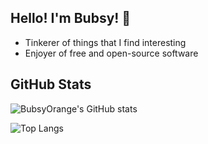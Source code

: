 ## Hello! I'm Bubsy! :wave:

- Tinkerer of things that I find interesting
- Enjoyer of free and open-source software

## GitHub Stats
![BubsyOrange's GitHub stats](https://github-readme-stats.vercel.app/api?username=BubsyOrange&theme=shadow_green&show_icons=true)

![Top Langs](https://github-readme-stats.vercel.app/api/top-langs/?username=BubsyOrange&theme=shadow_green&layout=compact)
